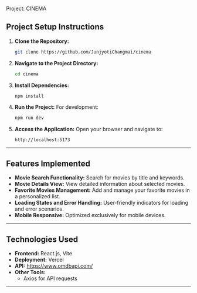 Project: CINEMA

## Project Setup Instructions

1. **Clone the Repository:**
   ```bash
   git clone https://github.com/JunjyotiChangmai/cinema
   ```

2. **Navigate to the Project Directory:**
   ```bash
   cd cinema
   ```

3. **Install Dependencies:**
   ```bash
   npm install
   ```

4. **Run the Project:**
   For development:
   ```bash
   npm run dev
   ```

5. **Access the Application:**
   Open your browser and navigate to:
   ```
   http://localhost:5173
   ```

---

## Features Implemented

- **Movie Search Functionality:** Search for movies by title and keywords.
- **Movie Details View:** View detailed information about selected movies.
- **Favorite Movies Management:** Add and manage your favorite movies in a personalized list.
- **Loading States and Error Handling:** User-friendly indicators for loading and error scenarios.
- **Mobile Responsive:** Optimized exclusively for mobile devices.

---

## Technologies Used

- **Frontend:** React.js, Vite
- **Deployment:** Vercel
- **API:** https://www.omdbapi.com/
- **Other Tools:**
  - Axios for API requests

---
